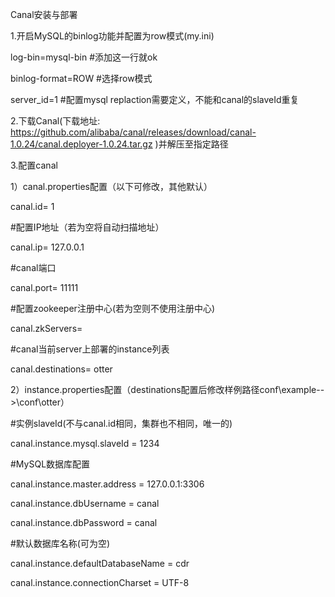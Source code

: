 Canal安装与部署

1.开启MySQL的binlog功能并配置为row模式(my.ini)

  log-bin=mysql-bin #添加这一行就ok

  binlog-format=ROW #选择row模式  

  server_id=1 #配置mysql replaction需要定义，不能和canal的slaveId重复
  
2.下载Canal(下载地址:  https://github.com/alibaba/canal/releases/download/canal-1.0.24/canal.deployer-1.0.24.tar.gz   )并解压至指定路径

3.配置canal

1）canal.properties配置（以下可修改，其他默认）

canal.id= 1

#配置IP地址（若为空将自动扫描地址）

canal.ip= 127.0.0.1

#canal端口

canal.port= 11111

#配置zookeeper注册中心(若为空则不使用注册中心)

canal.zkServers=

#canal当前server上部署的instance列表

canal.destinations= otter

2）instance.properties配置（destinations配置后修改样例路径conf\example-->\conf\otter）

#实例slaveId(不与canal.id相同，集群也不相同，唯一的)

canal.instance.mysql.slaveId = 1234

#MySQL数据库配置

canal.instance.master.address = 127.0.0.1:3306

canal.instance.dbUsername = canal

canal.instance.dbPassword = canal

#默认数据库名称(可为空)

canal.instance.defaultDatabaseName = cdr

canal.instance.connectionCharset = UTF-8
